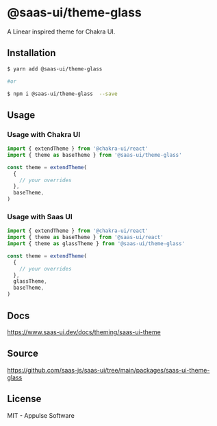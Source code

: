 # @saas-ui/theme-glass

A Linear inspired theme for Chakra UI.

## Installation

```sh
$ yarn add @saas-ui/theme-glass

#or

$ npm i @saas-ui/theme-glass  --save
```

## Usage

### Usage with Chakra UI

```ts
import { extendTheme } from '@chakra-ui/react'
import { theme as baseTheme } from '@saas-ui/theme-glass'

const theme = extendTheme(
  {
    // your overrides
  },
  baseTheme,
)
```

### Usage with Saas UI

```ts
import { extendTheme } from '@chakra-ui/react'
import { theme as baseTheme } from '@saas-ui/react'
import { theme as glassTheme } from '@saas-ui/theme-glass'

const theme = extendTheme(
  {
    // your overrides
  },
  glassTheme,
  baseTheme,
)
```

## Docs

https://www.saas-ui.dev/docs/theming/saas-ui-theme

## Source

https://github.com/saas-js/saas-ui/tree/main/packages/saas-ui-theme-glass

## License

MIT - Appulse Software
